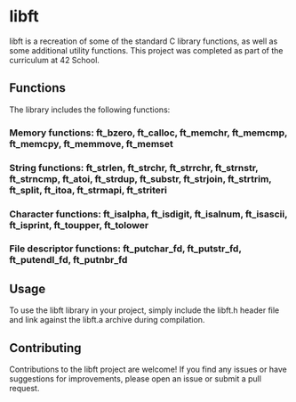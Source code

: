 # libft
libft is a recreation of some of the standard C library functions, as well as some additional utility functions. This project was completed as part of the curriculum at 42 School.

## Functions
The library includes the following functions:

### Memory functions: ft_bzero, ft_calloc, ft_memchr, ft_memcmp, ft_memcpy, ft_memmove, ft_memset

### String functions: ft_strlen, ft_strchr, ft_strrchr, ft_strnstr, ft_strncmp, ft_atoi, ft_strdup, ft_substr, ft_strjoin, ft_strtrim, ft_split, ft_itoa, ft_strmapi, ft_striteri

### Character functions: ft_isalpha, ft_isdigit, ft_isalnum, ft_isascii, ft_isprint, ft_toupper, ft_tolower

### File descriptor functions: ft_putchar_fd, ft_putstr_fd, ft_putendl_fd, ft_putnbr_fd

## Usage
To use the libft library in your project, simply include the libft.h header file and link against the libft.a archive during compilation.

## Contributing
Contributions to the libft project are welcome! If you find any issues or have suggestions for improvements, please open an issue or submit a pull request.

